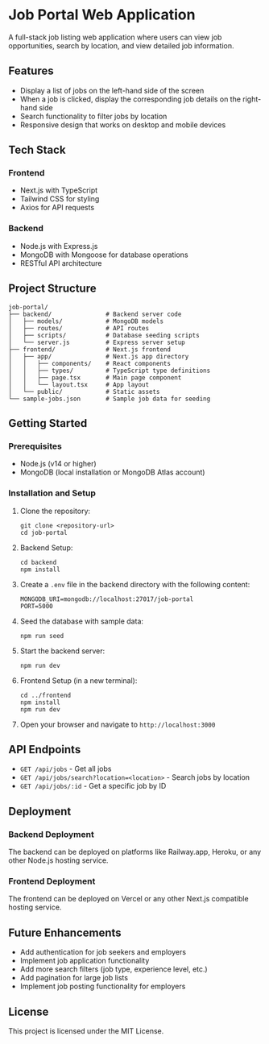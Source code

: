 # Job Portal Web Application

A full-stack job listing web application where users can view job opportunities, search by location, and view detailed job information.

## Features

- Display a list of jobs on the left-hand side of the screen
- When a job is clicked, display the corresponding job details on the right-hand side
- Search functionality to filter jobs by location
- Responsive design that works on desktop and mobile devices

## Tech Stack

### Frontend
- Next.js with TypeScript
- Tailwind CSS for styling
- Axios for API requests

### Backend
- Node.js with Express.js
- MongoDB with Mongoose for database operations
- RESTful API architecture

## Project Structure

```
job-portal/
├── backend/               # Backend server code
│   ├── models/            # MongoDB models
│   ├── routes/            # API routes
│   ├── scripts/           # Database seeding scripts
│   └── server.js          # Express server setup
├── frontend/              # Next.js frontend
│   ├── app/               # Next.js app directory
│   │   ├── components/    # React components
│   │   ├── types/         # TypeScript type definitions
│   │   ├── page.tsx       # Main page component
│   │   └── layout.tsx     # App layout
│   └── public/            # Static assets
└── sample-jobs.json       # Sample job data for seeding
```

## Getting Started

### Prerequisites

- Node.js (v14 or higher)
- MongoDB (local installation or MongoDB Atlas account)

### Installation and Setup

1. Clone the repository:
   ```
   git clone <repository-url>
   cd job-portal
   ```

2. Backend Setup:
   ```
   cd backend
   npm install
   ```

3. Create a `.env` file in the backend directory with the following content:
   ```
   MONGODB_URI=mongodb://localhost:27017/job-portal
   PORT=5000
   ```

4. Seed the database with sample data:
   ```
   npm run seed
   ```

5. Start the backend server:
   ```
   npm run dev
   ```

6. Frontend Setup (in a new terminal):
   ```
   cd ../frontend
   npm install
   npm run dev
   ```

7. Open your browser and navigate to `http://localhost:3000`

## API Endpoints

- `GET /api/jobs` - Get all jobs
- `GET /api/jobs/search?location=<location>` - Search jobs by location
- `GET /api/jobs/:id` - Get a specific job by ID

## Deployment

### Backend Deployment
The backend can be deployed on platforms like Railway.app, Heroku, or any other Node.js hosting service.

### Frontend Deployment
The frontend can be deployed on Vercel or any other Next.js compatible hosting service.

## Future Enhancements

- Add authentication for job seekers and employers
- Implement job application functionality
- Add more search filters (job type, experience level, etc.)
- Add pagination for large job lists
- Implement job posting functionality for employers

## License

This project is licensed under the MIT License.
